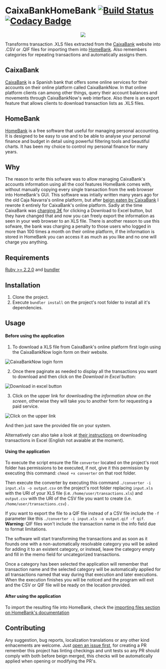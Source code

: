 # CaixaBankHomeBank [![Build Status](https://travis-ci.com/namelivia/caixabank-homebank.svg?branch=develop)](https://travis-ci.com/namelivia/caixabank-homebank) [![Codacy Badge](https://api.codacy.com/project/badge/Grade/6497b23f27b648c6b266a00fb768ebe5)](https://www.codacy.com/app/ohcan2/lacaixa-homebank?utm_source=github.com&amp;utm_medium=referral&amp;utm_content=namelivia/lacaixa-homebank&amp;utm_campaign=Badge_Grade)

<p align="center">
  <img src="https://user-images.githubusercontent.com/1571416/52222847-cd8f9f00-28a4-11e9-8701-20c25c6a038e.png" alg="CaixaBankHomeBank logo"/>
</p>

Transforms transaction .XLS files extracted from the [CaixaBank](https://www.caixabank.es/) website into .CSV or .QIF files for importing them into [HomeBank](homebank.free.fr/). Also remembers categories for repeating transactions and automatically assigns them.

## CaixaBank
[CaixaBank](https://www.caixabank.es/) is a Spanish bank that offers some online services for their accounts on their online platform called CaixaBankNow. In that online platform clients can among other things, query their account balances and movements through CaixaBankNow's web interface. Also there is an export feature that allows clients to download transaction lists as .XLS files.

## HomeBank
[HomeBank](homebank.free.fr/) is a free software that useful for managing personal accounting.
It is designed to be easy to use and to be able to analyse your personal finance and budget in detail using powerful filtering tools and beautiful charts. It has been my choice to control my personal finance for many years.

## Why
The reason to write this sofware was to allow managing CaixaBank's accounts information using all the cool features HomeBank comes with, without manually copying every single transaction from the web browser into HomeBank's GUI. This software was intially written many years ago for the old Caja Navarra's online platform, but after [beign eaten by CaixaBank](https://en.wikipedia.org/wiki/Caja_Navarra_scandal) I rewrote it entirely for CaixaBank's online platform. Sadly at the time CaixaBank was [charging 3€](https://twitter.com/namelivia/status/260138045590876160) for clicking a Download to Excel button, but they have changed that and now you can freely export the information as seen in your web browser to an XLS file.
There is another reason to use this sofware, the bank was charging a penalty to those users who logged in more than 100 times a month on their online platform, if the information is stored in HomeBank you can access it as much as you like and no one will charge you anything.

## Requirements

[Ruby >= 2.2.0](https://www.ruby-lang.org) and [bundler](https://bundler.io)

## Installation
1. Clone the project.
2. Execute `bundler install` on the project's root folder to install all it's dependencies.

## Usage

#### Before using the application
1. To download a XLS file from CaixaBank's online platform first login using the CaixaBankNow login form on their website.

![CaixaBankNow login form](https://user-images.githubusercontent.com/1571416/52223030-1e9f9300-28a5-11e9-839c-36763964a105.png)

2. Once there paginate as needed to display all the transactions you want to download and then click on the *Download in Excel* button:

![Download in excel button](https://user-images.githubusercontent.com/1571416/52222975-06c80f00-28a5-11e9-849e-26f62c132f0b.png)

3. Click on the upper link for downloading the *information show on the screen*, otherwise they will take you to another form for requesting a paid service.

![Click on the upper link](https://user-images.githubusercontent.com/1571416/52223002-15162b00-28a5-11e9-9355-eccf29d09ab1.png)

And then just save the provided file on your system.

Alternatively can also take a look at [their instructions](https://www.caixabank.es/particular/bancadistancia/movimientosexcelv2_es.html) on downloading transactions in Excel (English not avaiable at the moment).

#### Using the application
To execute the script ensure the file `converter` located on the project's root folder has permissions to be executed, if not, give it this permission by executing this command: `chmod +x converter` on that root folder.

Then execute the converter by executing this command `./converter -i input.xls -o output.csv` on the project's root folder replacing `input.xls` with the URI of your XLS file (i.e. `/home/user/transactions.xls`) and `output.csv` with the URI of the CSV file you want to create (i.e. `/home/user/transactions.csv`) .

If you want to export the file to a QIF file instead of a CSV file include the `-f` parameter like this `./converter -i input.xls -o output.qif -f qif`. **Warning:** QIF files won't include the transaction name in the info field due to format limitations.

The software will start transforming the transactions and as soon as it founds one with a non-automatically resolvable category you will be asked for adding it to an existent category, or instead, leave the category empty and fill in the memo field for uncategorized transactions.

Once a category has been selected the application will remember that transaction name and the selected category will be automatically applied for all transactions named that way during that execution and later executions.
When the execution finishes you will be noticed and the program will exit and the CSV or QIF file will be ready on the location provided.

#### After using the application
To import the resulting file into HomeBank, check the [importing files section on HomeBank's documentation](http://homebank.free.fr/help/use-import.html)

## Contributing
Any suggestion, bug reports, localization translations or any other kind enhacements are welcome. Just [open an issue first](https://github.com/namelivia/caixabank-homebank/issues/new), for creating a PR remember this project has linting checkings and unit tests so any PR should comply with both before beign merged, this checks will be automatically applied when opening or modifying the PR's.
